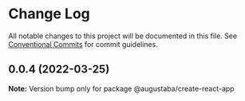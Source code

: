 # Change Log

All notable changes to this project will be documented in this file.
See [Conventional Commits](https://conventionalcommits.org) for commit guidelines.

## 0.0.4 (2022-03-25)

**Note:** Version bump only for package @augustaba/create-react-app
